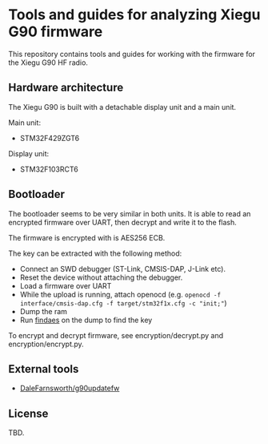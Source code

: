# Tools and guides for analyzing Xiegu G90 firmware

This repository contains tools and guides for working with the firmware for the Xiegu G90 HF radio.

## Hardware architecture

The Xiegu G90 is built with a detachable display unit and a main unit.

Main unit:
- STM32F429ZGT6

Display unit:
- STM32F103RCT6

## Bootloader

The bootloader seems to be very similar in both units. It is able to read an encrypted firmware over UART, then decrypt and write it to the flash.

The firmware is encrypted with is AES256 ECB.

The key can be extracted with the following method:
- Connect an SWD debugger (ST-Link, CMSIS-DAP, J-Link etc).
- Reset the device without attaching the debugger.
- Load a firmware over UART
- While the upload is running, attach openocd (e.g. `openocd -f interface/cmsis-dap.cfg -f target/stm32f1x.cfg -c "init;"`)
- Dump the ram
- Run [findaes](https://sourceforge.net/projects/findaes/) on the dump to find the key

To encrypt and decrypt firmware, see encryption/decrypt.py and encryption/encrypt.py.

## External tools

- [DaleFarnsworth/g90updatefw](https://github.com/DaleFarnsworth/g90updatefw)

## License

TBD.
